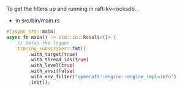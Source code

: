 
To get the filters up and running in raft-kv-rocksdb...

* in src/bin/main.rs

```rust
#[async_std::main]
async fn main() -> std::io::Result<()> {
    // Setup the logger
    tracing_subscriber::fmt()
        .with_target(true)
        .with_thread_ids(true)
        .with_level(true)
        .with_ansi(false)
        .with_env_filter("openraft::engine::engine_impl=info")
        .init();
```
